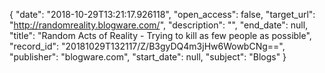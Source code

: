 {
  "date": "2018-10-29T13:21:17.926118", 
  "open_access": false, 
  "target_url": "http://randomreality.blogware.com/", 
  "description": "", 
  "end_date": null, 
  "title": "Random Acts of Reality - Trying to kill as few people as possible", 
  "record_id": "20181029T132117/Z/B3gyDQ4m3jHw6WowbCNg==", 
  "publisher": "blogware.com", 
  "start_date": null, 
  "subject": "Blogs"
}


